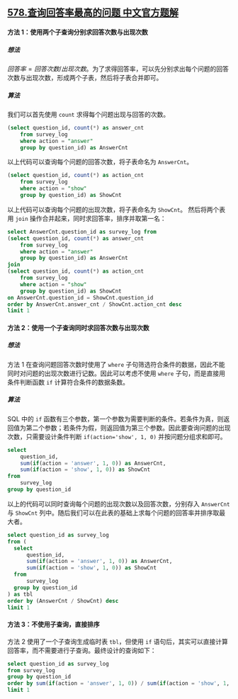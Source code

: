 ## [578.查询回答率最高的问题 中文官方题解](https://leetcode.cn/problems/get-highest-answer-rate-question/solutions/100000/cha-xun-hui-da-lu-zui-gao-de-wen-ti-by-leetcode-so)

#### 方法 1：使用两个子查询分别求回答次数与出现次数
##### 想法
$回答率 = 回答次数 / 出现次数$。为了求得回答率，可以先分别求出每个问题的回答次数与出现次数，形成两个子表，然后将子表合并即可。

##### 算法
我们可以首先使用 `count` 求得每个问题出现与回答的次数。
```sql
(select question_id, count(*) as answer_cnt
    from survey_log
    where action = "answer"
    group by question_id) as AnswerCnt
```
以上代码可以查询每个问题的回答次数，将子表命名为 `AnswerCnt`。
```sql
(select question_id, count(*) as action_cnt
    from survey_log
    where action = "show"
    group by question_id) as ShowCnt
```
以上代码可以查询每个问题的出现次数，将子表命名为 `ShowCnt`。
然后将两个表用 `join` 操作合并起来，同时求回答率，排序并取第一名：

```sql
select AnswerCnt.question_id as survey_log from
(select question_id, count(*) as answer_cnt
    from survey_log
    where action = "answer"
    group by question_id) as AnswerCnt
join
(select question_id, count(*) as action_cnt
    from survey_log
    where action = "show"
    group by question_id) as ShowCnt
on AnswerCnt.question_id = ShowCnt.question_id
order by AnswerCnt.answer_cnt / ShowCnt.action_cnt desc
limit 1
```

#### 方法 2：使用一个子查询同时求回答次数与出现次数
##### 想法
方法 1 在查询问题回答次数时使用了 `where` 子句筛选符合条件的数据，因此不能同时对问题的出现次数进行记数。因此可以考虑不使用 `where` 子句，而是直接用条件判断函数 `if` 计算符合条件的数据条数。
##### 算法
SQL 中的 `if` 函数有三个参数，第一个参数为需要判断的条件。若条件为真，则返回值为第二个参数；若条件为假，则返回值为第三个参数。因此要查询问题的出现次数，只需要设计条件判断 `if(action='show', 1, 0)` 并按问题分组求和即可。
```sql
select
    question_id,
    sum(if(action = 'answer', 1, 0)) as AnswerCnt,
    sum(if(action = 'show', 1, 0)) as ShowCnt
from
    survey_log
group by question_id
```
以上的代码可以同时查询每个问题的出现次数以及回答次数，分别存入 `AnswerCnt` 与 `ShowCnt` 列中。随后我们可以在此表的基础上求每个问题的回答率并排序取最大者。
```sql
select question_id as survey_log
from (
  select
      question_id,
      sum(if(action = 'answer', 1, 0)) as AnswerCnt,
      sum(if(action = 'show', 1, 0)) as ShowCnt
  from
      survey_log
  group by question_id
) as tbl
order by (AnswerCnt / ShowCnt) desc
limit 1
```

#### 方法 3：不使用子查询，直接排序
方法 2 使用了一个子查询生成临时表 `tbl`，但使用 `if` 语句后，其实可以直接计算回答率，而不需要进行子查询。最终设计的查询如下：
```sql
select question_id as survey_log
from survey_log
group by question_id
order by sum(if(action = 'answer', 1, 0)) / sum(if(action = 'show', 1, 0)) desc
limit 1
```